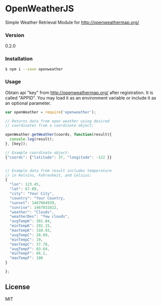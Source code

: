 # OpenWeatherJS

Simple Weather Retrieval Module for http://openweathermap.org/

### Version
0.2.0

### Installation
```sh
$ npm i --save openweather
```

### Usage
Obtain api "key" from http://openweathermap.org/ after registration. It is called "APPID". You may load it as an environment variable or include it as an optional parameter. 
```js
var openWeather = require('openweather');

// Returns data from open weather using desired 
// coordinates from a coordinate object:

openWeather.getWeather(coords, function(result){
  console.log(result);
}, [key]);

// Example coordinate object:
{"coords": {"latitude": 37, "longitude": -122 }}


// Example data from result includes temperature 
// in Kelvins, Fahrenheit, and Celsius:
{
  "lon": 123.45,
  "lat": 67.89,
  "city": "Your City",
  "country": "Your Country,
  "sunset": 1467084939,
  "sunrise": 1467031822,
  "weather": "Clouds",
  "weatherDes": "few clouds",
  "avgTempK": 301.84,
  "minTempK": 292.15,
  "maxTempK": 310.93,
  "avgTempC": 28.69,
  "minTempC": 19,
  "maxTempC": 37.78,
  "avgTempF": 83.64,
  "minTempF": 66.2,
  "maxTempF": 100
}

};

```    

License
----
MIT